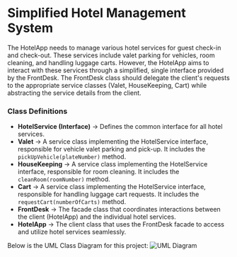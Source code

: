 # Simplified Hotel Management System
The HotelApp needs to manage various hotel services for guest check-in and check-out. These services include valet parking for vehicles, room cleaning, and handling luggage carts. However, the HotelApp aims to interact with these services through a simplified, single interface provided by the FrontDesk. The FrontDesk class should delegate the client's requests to the appropriate service classes (Valet, HouseKeeping, Cart) while abstracting the service details from the client.

### Class Definitions
- **HotelService (Interface)** → Defines the common interface for all hotel services.
- **Valet** → A service class implementing the HotelService interface, responsible for vehicle valet parking and pick-up. It includes the `pickUpVehicle(plateNumber)` method.
- **HouseKeeping** → A service class implementing the HotelService interface, responsible for room cleaning. It includes the `cleanRoom(roomNumber)` method.
- **Cart** → A service class implementing the HotelService interface, responsible for handling luggage cart requests. It includes the `requestCart(numberOfCarts)` method.
- **FrontDesk** → The facade class that coordinates interactions between the client (HotelApp) and the individual hotel services.
- **HotelApp** → The client class that uses the FrontDesk facade to access and utilize hotel services seamlessly.

Below is the UML Class Diagram for this project:
![UML Diagram]( )

